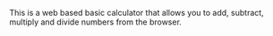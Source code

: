 This is a web based basic calculator that allows you to add, subtract, multiply and divide numbers from the browser.